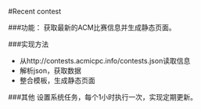 #Recent contest

###功能：
获取最新的ACM比赛信息并生成静态页面。

###实现方法
- 从http://contests.acmicpc.info/contests.json读取信息
- 解析json，获取数据
- 整合模板，生成静态页面

###其他
设置系统任务，每个1小时执行一次，实现定期更新。
